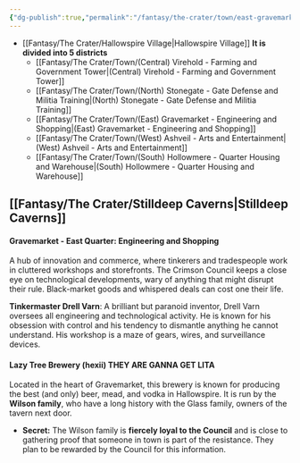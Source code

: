 ```yaml
---
{"dg-publish":true,"permalink":"/fantasy/the-crater/town/east-gravemarket-engineering-and-shopping/"}
---
```


- [[Fantasy/The Crater/Hallowspire Village\|Hallowspire Village]]
**It is divided into 5 districts**
    - [[Fantasy/The Crater/Town/(Central) Virehold - Farming and Government Tower\|(Central) Virehold - Farming and Government Tower]] 
    - [[Fantasy/The Crater/Town/(North) Stonegate - Gate Defense and Militia Training\|(North) Stonegate - Gate Defense and Militia Training]]
    - [[Fantasy/The Crater/Town/(East) Gravemarket - Engineering and Shopping\|(East) Gravemarket - Engineering and Shopping]]
    - [[Fantasy/The Crater/Town/(West) Ashveil - Arts and Entertainment\|(West) Ashveil - Arts and Entertainment]] 
    - [[Fantasy/The Crater/Town/(South) Hollowmere - Quarter Housing and Warehouse\|(South) Hollowmere - Quarter Housing and Warehouse]]


## [[Fantasy/The Crater/Stilldeep Caverns\|Stilldeep Caverns]]
#### Gravemarket - East Quarter: Engineering and Shopping

A hub of innovation and commerce, where tinkerers and tradespeople work in cluttered workshops and storefronts. The Crimson Council keeps a close eye on technological developments, wary of anything that might disrupt their rule. Black-market goods and whispered deals can cost one their life.

**Tinkermaster Drell Varn**: A brilliant but paranoid inventor, Drell Varn oversees all engineering and technological activity. He is known for his obsession with control and his tendency to dismantle anything he cannot understand. His workshop is a maze of gears, wires, and surveillance devices.


#### **Lazy Tree Brewery (hexii)** THEY ARE GANNA GET LITA

Located in the heart of Gravemarket, this brewery is known for producing the best (and only) beer, mead, and vodka in Hallowspire. It is run by the **Wilson family**, who have a long history with the Glass family, owners of the tavern next door.

- **Secret:** The Wilson family is **fiercely loyal to the Council** and is close to gathering proof that someone in town is part of the resistance. They plan to be rewarded by the Council for this information.